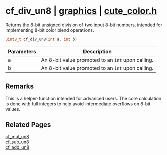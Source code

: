 # cf_div_un8 | [graphics](https://github.com/RandyGaul/cute_framework/blob/master/docs/graphics/README.md) | [cute_color.h](https://github.com/RandyGaul/cute_framework/blob/master/include/cute_color.h)

Returns the 8-bit unsigned division of two input 8-bit numbers, intended for implementing 8-bit color blend operations.

```cpp
uint8_t cf_div_un8(int a, int b)
```

Parameters | Description
--- | ---
a | An 8-bit value promoted to an `int` upon calling.
b | An 8-bit value promoted to an `int` upon calling.

## Remarks

This is a helper-function intended for advanced users.
The core calculation is done with full integers to help avoid intermediate overflows on 8-bit values.

## Related Pages

[cf_mul_un8](https://github.com/RandyGaul/cute_framework/blob/master/docs/graphics/cf_mul_un8.md)  
[cf_sub_un8](https://github.com/RandyGaul/cute_framework/blob/master/docs/graphics/cf_sub_un8.md)  
[cf_add_un8](https://github.com/RandyGaul/cute_framework/blob/master/docs/graphics/cf_add_un8.md)  
